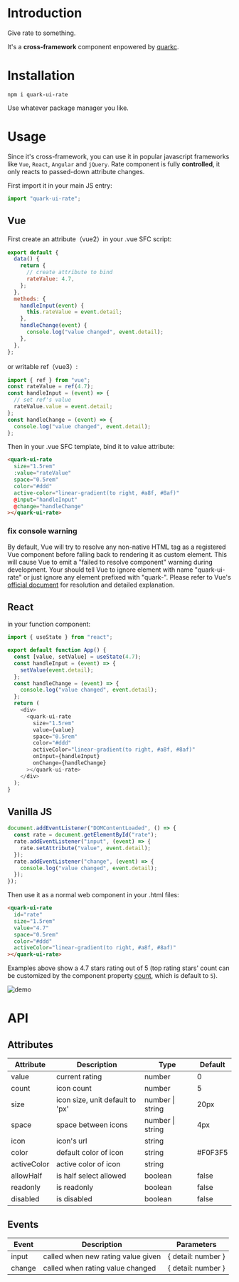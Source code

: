 # Introduction

Give rate to something.

It's a **cross-framework** component enpowered by [quarkc](https://quark.hellobike.com/#/en-US/docs/introduce).

# Installation

```
npm i quark-ui-rate
```

Use whatever package manager you like.

# Usage

Since it's cross-framework, you can use it in popular javascript frameworks like `Vue`, `React`, `Angular` and `jQuery`.
Rate component is fully **controlled**, it only reacts to passed-down attribute changes.

First import it in your main JS entry:

```js
import "quark-ui-rate";
```

## Vue

First create an attribute（vue2）in your .vue SFC script:

```js
export default {
  data() {
    return {
      // create attribute to bind
      rateValue: 4.7,
    };
  },
  methods: {
    handleInput(event) {
      this.rateValue = event.detail;
    },
    handleChange(event) {
      console.log("value changed", event.detail);
    },
  },
};
```

or writable ref（vue3）:

```js
import { ref } from "vue";
const rateValue = ref(4.7);
const handleInput = (event) => {
  // set ref's value
  rateValue.value = event.detail;
};
const handleChange = (event) => {
  console.log("value changed", event.detail);
};
```

Then in your .vue SFC template, bind it to value attribute:

```html
<quark-ui-rate
  size="1.5rem"
  :value="rateValue"
  space="0.5rem"
  color="#ddd"
  active-color="linear-gradient(to right, #a8f, #8af)"
  @input="handleInput"
  @change="handleChange"
></quark-ui-rate>
```

### fix console warning

By default, Vue will try to resolve any non-native HTML tag as a registered Vue component before falling back to rendering it as custom element. This will cause Vue to emit a "failed to resolve component" warning during development. Your should tell Vue to ignore element with name "quark-ui-rate" or just ignore any element prefixed with "quark-". Please refer to Vue's [official document](https://vuejs.org/guide/extras/web-components.html#using-custom-elements-in-vue) for resolution and detailed explanation.

## React

in your function component:

```js
import { useState } from "react";

export default function App() {
  const [value, setValue] = useState(4.7);
  const handleInput = (event) => {
    setValue(event.detail);
  };
  const handleChange = (event) => {
    console.log("value changed", event.detail);
  };
  return (
    <div>
      <quark-ui-rate
        size="1.5rem"
        value={value}
        space="0.5rem"
        color="#ddd"
        activeColor="linear-gradient(to right, #a8f, #8af)"
        onInput={handleInput}
        onChange={handleChange}
      ></quark-ui-rate>
    </div>
  );
}
```

## Vanilla JS

```js
document.addEventListener("DOMContentLoaded", () => {
  const rate = document.getElementById("rate");
  rate.addEventListener("input", (event) => {
    rate.setAttribute("value", event.detail);
  });
  rate.addEventListener("change", (event) => {
    console.log("value changed", event.detail);
  });
});
```

Then use it as a normal web component in your .html files:

```html
<quark-ui-rate
  id="rate"
  size="1.5rem"
  value="4.7"
  space="0.5rem"
  color="#ddd"
  activeColor="linear-gradient(to right, #a8f, #8af)"
></quark-ui-rate>
```

Examples above show a 4.7 stars rating out of 5 (top rating stars' count can be customized by the component property [count](#attributes), which is default to `5`).

![demo](https://m.hellobike.com/resource/helloyun/18121/VznpvxD0Zr.png?x-oss-process=image/quality,q_80)

# API

## Attributes

| Attribute   | Description                     | Type             | Default |
| ----------- | ------------------------------- | ---------------- | ------- |
| value       | current rating                  | number           | 0       |
| count       | icon count                      | number           | 5       |
| size        | icon size, unit default to 'px' | number \| string | 20px    |
| space       | space between icons             | number \| string | 4px     |
| icon        | icon's url                      | string           |         |
| color       | default color of icon           | string           | #F0F3F5 |
| activeColor | active color of icon            | string           |         |
| allowHalf   | is half select allowed          | boolean          | false   |
| readonly    | is readonly                     | boolean          | false   |
| disabled    | is disabled                     | boolean          | false   |

## Events

| Event  | Description                        | Parameters         |
| ------ | ---------------------------------- | ------------------ |
| input  | called when new rating value given | { detail: number } |
| change | called when rating value changed   | { detail: number } |
